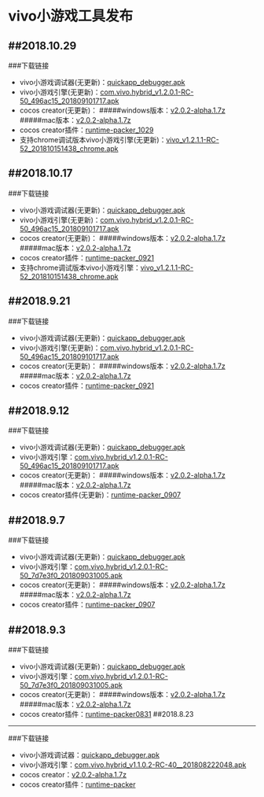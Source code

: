 # vivo小游戏工具发布

##2018.10.29
---
###下载链接
* vivo小游戏调试器(无更新)：[quickapp_debugger.apk](https://statres.quickapp.cn/quickapp/quickapp/201806/file/quickapp_debugger.apk)
* vivo小游戏引擎(无更新)：[com.vivo.hybrid_v1.2.0.1-RC-50_496ac15_201809101717.apk](https://github.com/JerryMoon/JerryMoon.github.io/raw/master/res/apk/com.vivo.hybrid_v1.2.0.1-RC-50_496ac15_201809101717.apk)
* cocos creator(无更新)：
#####windows版本：[v2.0.2-alpha.1.7z](http://47.98.62.68/cocos-runtime-demo/creator/CocosCreator_v2.0.2-alpha.1.7z)
#####mac版本：[v2.0.2-alpha.1.7z](http://47.98.62.68/cocos-runtime-demo/creator/CocosCreator_v2.0.2-alpha.1_20180726.dmg?nsukey=xVTTNtSZ2MkDihu%2Fi1%2B9PKu4W4hYN88fNXvKEus%2B1B9gsbQ1gjHsJWa1DidZpnasf2oxuDzpSz46sIwnEJ0oqekJ%2FYOXddGoubS1ccuPuVDXe5XOIiojlFGfj5VBUgDmXpU1s62oRJxu4ml0HpK1jV2BHk%2BMvjcNjHFyhYpJEnXieawxIqOqOZh116szfDAZemNqQn7Dzqv9%2FaGB6D%2F8ww%3D%3D)
* cocos creator插件：[runtime-packer_1029](https://github.com/JerryMoon/JerryMoon.github.io/raw/master/res/cocos-creator/runtime-packer_1029.zip)
* 支持chrome调试版本vivo小游戏引擎(无更新)：[vivo_v1.2.1.1-RC-52_201810151438_chrome.apk](https://github.com/JerryMoon/JerryMoon.github.io/raw/master/res/apk/vivo_v1.2.1.1-RC-52_201810151438_chrome.apk)



##2018.10.17
---
###下载链接
* vivo小游戏调试器(无更新)：[quickapp_debugger.apk](https://statres.quickapp.cn/quickapp/quickapp/201806/file/quickapp_debugger.apk)
* vivo小游戏引擎(无更新)：[com.vivo.hybrid_v1.2.0.1-RC-50_496ac15_201809101717.apk](https://github.com/JerryMoon/JerryMoon.github.io/raw/master/res/apk/com.vivo.hybrid_v1.2.0.1-RC-50_496ac15_201809101717.apk)
* cocos creator(无更新)：
#####windows版本：[v2.0.2-alpha.1.7z](http://47.98.62.68/cocos-runtime-demo/creator/CocosCreator_v2.0.2-alpha.1.7z)
#####mac版本：[v2.0.2-alpha.1.7z](http://47.98.62.68/cocos-runtime-demo/creator/CocosCreator_v2.0.2-alpha.1_20180726.dmg?nsukey=xVTTNtSZ2MkDihu%2Fi1%2B9PKu4W4hYN88fNXvKEus%2B1B9gsbQ1gjHsJWa1DidZpnasf2oxuDzpSz46sIwnEJ0oqekJ%2FYOXddGoubS1ccuPuVDXe5XOIiojlFGfj5VBUgDmXpU1s62oRJxu4ml0HpK1jV2BHk%2BMvjcNjHFyhYpJEnXieawxIqOqOZh116szfDAZemNqQn7Dzqv9%2FaGB6D%2F8ww%3D%3D)
* cocos creator插件：[runtime-packer_0921](https://github.com/JerryMoon/JerryMoon.github.io/raw/master/res/cocos-creator/runtime-packer_0921.zip)
* 支持chrome调试版本vivo小游戏引擎：[vivo_v1.2.1.1-RC-52_201810151438_chrome.apk](https://github.com/JerryMoon/JerryMoon.github.io/raw/master/res/apk/vivo_v1.2.1.1-RC-52_201810151438_chrome.apk)



##2018.9.21
---
###下载链接
* vivo小游戏调试器(无更新)：[quickapp_debugger.apk](https://statres.quickapp.cn/quickapp/quickapp/201806/file/quickapp_debugger.apk)
* vivo小游戏引擎(无更新)：[com.vivo.hybrid_v1.2.0.1-RC-50_496ac15_201809101717.apk](https://github.com/JerryMoon/JerryMoon.github.io/raw/master/res/apk/com.vivo.hybrid_v1.2.0.1-RC-50_496ac15_201809101717.apk)
* cocos creator(无更新)：
#####windows版本：[v2.0.2-alpha.1.7z](http://47.98.62.68/cocos-runtime-demo/creator/CocosCreator_v2.0.2-alpha.1.7z)
#####mac版本：[v2.0.2-alpha.1.7z](http://47.98.62.68/cocos-runtime-demo/creator/CocosCreator_v2.0.2-alpha.1_20180726.dmg?nsukey=xVTTNtSZ2MkDihu%2Fi1%2B9PKu4W4hYN88fNXvKEus%2B1B9gsbQ1gjHsJWa1DidZpnasf2oxuDzpSz46sIwnEJ0oqekJ%2FYOXddGoubS1ccuPuVDXe5XOIiojlFGfj5VBUgDmXpU1s62oRJxu4ml0HpK1jV2BHk%2BMvjcNjHFyhYpJEnXieawxIqOqOZh116szfDAZemNqQn7Dzqv9%2FaGB6D%2F8ww%3D%3D)
* cocos creator插件：[runtime-packer_0921](https://github.com/JerryMoon/JerryMoon.github.io/raw/master/res/cocos-creator/runtime-packer_0921.zip)


##2018.9.12
---
###下载链接
* vivo小游戏调试器(无更新)：[quickapp_debugger.apk](https://statres.quickapp.cn/quickapp/quickapp/201806/file/quickapp_debugger.apk)
* vivo小游戏引擎：[com.vivo.hybrid_v1.2.0.1-RC-50_496ac15_201809101717.apk](https://github.com/JerryMoon/JerryMoon.github.io/raw/master/res/apk/com.vivo.hybrid_v1.2.0.1-RC-50_496ac15_201809101717.apk)
* cocos creator(无更新)：
#####windows版本：[v2.0.2-alpha.1.7z](http://47.98.62.68/cocos-runtime-demo/creator/CocosCreator_v2.0.2-alpha.1.7z)
#####mac版本：[v2.0.2-alpha.1.7z](http://47.98.62.68/cocos-runtime-demo/creator/CocosCreator_v2.0.2-alpha.1_20180726.dmg?nsukey=xVTTNtSZ2MkDihu%2Fi1%2B9PKu4W4hYN88fNXvKEus%2B1B9gsbQ1gjHsJWa1DidZpnasf2oxuDzpSz46sIwnEJ0oqekJ%2FYOXddGoubS1ccuPuVDXe5XOIiojlFGfj5VBUgDmXpU1s62oRJxu4ml0HpK1jV2BHk%2BMvjcNjHFyhYpJEnXieawxIqOqOZh116szfDAZemNqQn7Dzqv9%2FaGB6D%2F8ww%3D%3D)
* cocos creator插件(无更新)：[runtime-packer_0907](https://github.com/JerryMoon/JerryMoon.github.io/raw/master/res/cocos-creator/runtime-packer_0907.zip)

##2018.9.7
---
###下载链接
* vivo小游戏调试器(无更新)：[quickapp_debugger.apk](https://statres.quickapp.cn/quickapp/quickapp/201806/file/quickapp_debugger.apk)
* vivo小游戏引擎：[com.vivo.hybrid_v1.2.0.1-RC-50_7d7e3f0_201809031005.apk](https://github.com/JerryMoon/JerryMoon.github.io/raw/master/res/apk/com.vivo.hybrid_v1.2.0.1-RC-50_ea0f562_201809061539.apk)
* cocos creator(无更新)：
#####windows版本：[v2.0.2-alpha.1.7z](http://47.98.62.68/cocos-runtime-demo/creator/CocosCreator_v2.0.2-alpha.1.7z)
#####mac版本：[v2.0.2-alpha.1.7z](http://47.98.62.68/cocos-runtime-demo/creator/CocosCreator_v2.0.2-alpha.1_20180726.dmg?nsukey=xVTTNtSZ2MkDihu%2Fi1%2B9PKu4W4hYN88fNXvKEus%2B1B9gsbQ1gjHsJWa1DidZpnasf2oxuDzpSz46sIwnEJ0oqekJ%2FYOXddGoubS1ccuPuVDXe5XOIiojlFGfj5VBUgDmXpU1s62oRJxu4ml0HpK1jV2BHk%2BMvjcNjHFyhYpJEnXieawxIqOqOZh116szfDAZemNqQn7Dzqv9%2FaGB6D%2F8ww%3D%3D)
* cocos creator插件：[runtime-packer_0907](https://github.com/JerryMoon/JerryMoon.github.io/raw/master/res/cocos-creator/runtime-packer_0907.zip)

##2018.9.3
---
###下载链接
* vivo小游戏调试器(无更新)：[quickapp_debugger.apk](https://statres.quickapp.cn/quickapp/quickapp/201806/file/quickapp_debugger.apk)
* vivo小游戏引擎：[com.vivo.hybrid_v1.2.0.1-RC-50_7d7e3f0_201809031005.apk](https://github.com/JerryMoon/JerryMoon.github.io/raw/master/res/apk/com.vivo.hybrid_v1.2.0.1-RC-50_7d7e3f0_201809031005.apk)
* cocos creator(无更新)：
#####windows版本：[v2.0.2-alpha.1.7z](http://47.98.62.68/cocos-runtime-demo/creator/CocosCreator_v2.0.2-alpha.1.7z)
#####mac版本：[v2.0.2-alpha.1.7z](http://47.98.62.68/cocos-runtime-demo/creator/CocosCreator_v2.0.2-alpha.1_20180726.dmg?nsukey=xVTTNtSZ2MkDihu%2Fi1%2B9PKu4W4hYN88fNXvKEus%2B1B9gsbQ1gjHsJWa1DidZpnasf2oxuDzpSz46sIwnEJ0oqekJ%2FYOXddGoubS1ccuPuVDXe5XOIiojlFGfj5VBUgDmXpU1s62oRJxu4ml0HpK1jV2BHk%2BMvjcNjHFyhYpJEnXieawxIqOqOZh116szfDAZemNqQn7Dzqv9%2FaGB6D%2F8ww%3D%3D)
* cocos creator插件：[runtime-packer0831](https://github.com/JerryMoon/JerryMoon.github.io/raw/master/res/cocos-creator/runtime-packer0831.zip)
##2018.8.23
---
###下载链接
* vivo小游戏调试器：[quickapp_debugger.apk](https://statres.quickapp.cn/quickapp/quickapp/201806/file/quickapp_debugger.apk)
* vivo小游戏引擎：[com.vivo.hybrid_v1.1.0.2-RC-40__201808222048.apk](https://github.com/JerryMoon/JerryMoon.github.io/raw/master/res/apk/com.vivo.hybrid_v1.1.0.2-RC-40__201808222048.apk)
* cocos creator：[v2.0.2-alpha.1.7z](http://47.98.62.68/cocos-runtime-demo/creator/CocosCreator_v2.0.2-alpha.1.7z)
* cocos creator插件：[runtime-packer](https://github.com/JerryMoon/JerryMoon.github.io/raw/master/res/cocos-creator/runtime-packer.rar)